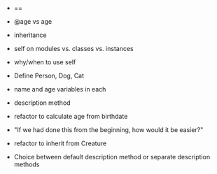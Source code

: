 - ==
- @age vs age
- inheritance
- self on modules vs. classes vs. instances
- why/when to use self


- Define Person, Dog, Cat
- name and age variables in each
- description method
- refactor to calculate age from birthdate
- "If we had done this from the beginning, how would it be easier?"
- refactor to inherit from Creature
- Choice between default description method or separate description methods

